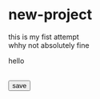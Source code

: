 # new-project
this is my fist  attempt
<br>
whhy not absolutely fine
<br><p> hello</p><br>
<button>save</button>
